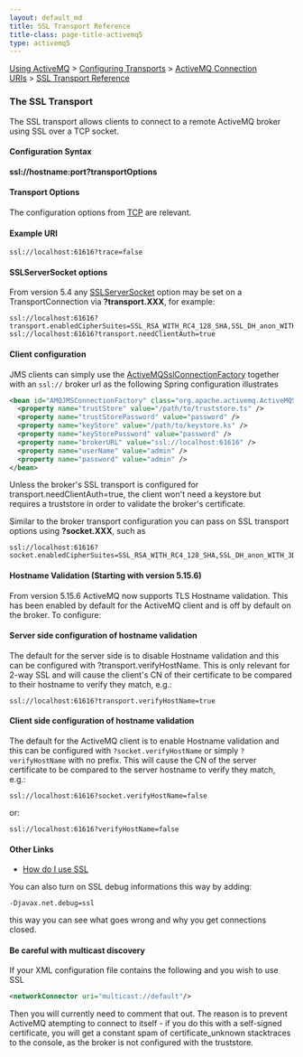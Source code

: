 ```yaml
---
layout: default_md
title: SSL Transport Reference 
title-class: page-title-activemq5
type: activemq5
---
```


[Using ActiveMQ](using-activemq) > [Configuring Transports](configuring-transports) > [ActiveMQ Connection URIs](activemq-connection-uris) > [SSL Transport Reference](ssl-transport-reference)


### The SSL Transport

The SSL transport allows clients to connect to a remote ActiveMQ broker using SSL over a TCP socket.

#### Configuration Syntax

**ssl://hostname:port?transportOptions**

#### Transport Options

The configuration options from [TCP](tcp-transport-reference) are relevant.

#### Example URI
```
ssl://localhost:61616?trace=false
```
#### SSLServerSocket options

From version 5.4 any [SSLServerSocket](http://java.sun.com/j2se/1.4.2/docs/api/javax/net/ssl/SSLServerSocket.html) option may be set on a TransportConnection via **?transport.XXX**, for example:
```
ssl://localhost:61616?transport.enabledCipherSuites=SSL_RSA_WITH_RC4_128_SHA,SSL_DH_anon_WITH_3DES_EDE_CBC_SHA
ssl://localhost:61616?transport.needClientAuth=true
```
#### Client configuration

JMS clients can simply use the [ActiveMQSslConnectionFactory](http://activemq.apache.org/maven/5.9.0/apidocs/org/apache/activemq/ActiveMQSslConnectionFactory.html) together with an `ssl://` broker url as the following Spring configuration illustrates

```xml
<bean id="AMQJMSConnectionFactory" class="org.apache.activemq.ActiveMQSslConnectionFactory">
  <property name="trustStore" value="/path/to/truststore.ts" />
  <property name="trustStorePassword" value="password" />
  <property name="keyStore" value="/path/to/keystore.ks" />
  <property name="keyStorePassword" value="password" />
  <property name="brokerURL" value="ssl://localhost:61616" />
  <property name="userName" value="admin" /> 
  <property name="password" value="admin" />
</bean> 
```
Unless the broker's SSL transport is configured for transport.needClientAuth=true, the client won't need a keystore but requires a truststore in order to validate the broker's certificate.

Similar to the broker transport configuration you can pass on SSL transport options using **?socket.XXX**, such as
```
ssl://localhost:61616?socket.enabledCipherSuites=SSL_RSA_WITH_RC4_128_SHA,SSL_DH_anon_WITH_3DES_EDE_CBC_SHA
```
#### Hostname Validation (Starting with version 5.15.6)

From version 5.15.6 ActiveMQ now supports TLS Hostname validation. This has been enabled by default for the ActiveMQ client and is off by default on the broker. To configure:

#### Server side configuration of hostname validation

The default for the server side is to disable Hostname validation and this can be configured with ?transport.verifyHostName.  This is only relevant for 2-way SSL and will cause the client's CN of their certificate to be compared to their hostname to verify they match, e.g.:
```
ssl://localhost:61616?transport.verifyHostName=true
```
#### Client side configuration of hostname validation

The default for the ActiveMQ client is to enable Hostname validation and this can be configured with `?socket.verifyHostName` or simply `?verifyHostName` with no prefix. This will cause the CN of the server certificate to be compared to the server hostname to verify they match, e.g.:
```
ssl://localhost:61616?socket.verifyHostName=false
```
or:
```
ssl://localhost:61616?verifyHostName=false
```
#### Other Links

* [How do I use SSL](how-do-i-use-ssl)

You can also turn on SSL debug informations this way by adding:
```
-Djavax.net.debug=ssl
```
this way you can see what goes wrong and why you get connections closed.

#### Be careful with multicast discovery

If your XML configuration file contains the following and you wish to use SSL
```xml
<networkConnector uri="multicast://default"/>
```
Then you will currently need to comment that out. The reason is to prevent ActiveMQ atempting to connect to itself - if you do this with a self-signed certificate, you will get a constant spam of certificate_unknown stacktraces to the console, as the broker is not configured with the truststore.
